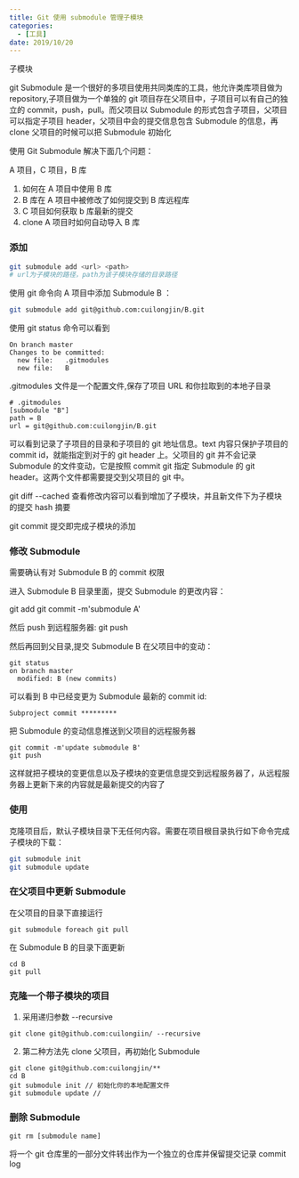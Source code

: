 ```yaml
---
title: Git 使用 submodule 管理子模块
categories:
  - [工具]
date: 2019/10/20
---
```


子模块

git Submodule 是一个很好的多项目使用共同类库的工具，他允许类库项目做为 repository,子项目做为一个单独的 git 项目存在父项目中，子项目可以有自己的独立的 commit，push，pull。而父项目以 Submodule 的形式包含子项目，父项目可以指定子项目 header，父项目中会的提交信息包含 Submodule 的信息，再 clone 父项目的时候可以把 Submodule 初始化

使用 Git Submodule 解决下面几个问题：

A 项目，C 项目，B 库

1. 如何在 A 项目中使用 B 库
2. B 库在 A 项目中被修改了如何提交到 B 库远程库
3. C 项目如何获取 b 库最新的提交
4. clone A 项目时如何自动导入 B 库

### 添加

```bash
git submodule add <url> <path>
# url为子模块的路径，path为该子模块存储的目录路径
```

使用 git 命令向 A 项目中添加 Submodule B ：

```bash
git submodule add git@github.com:cuilongjin/B.git
```

使用 git status 命令可以看到

```
On branch master
Changes to be committed:
  new file:   .gitmodules
  new file:   B
```

.gitmodules 文件是一个配置文件,保存了项目 URL 和你拉取到的本地子目录

```
# .gitmodules
[submodule "B"]
path = B
url = git@github.com:cuilongjin/B.git
```

可以看到记录了子项目的目录和子项目的 git 地址信息。text 内容只保护子项目的 commit id，就能指定到对于的 git header 上。父项目的 git 并不会记录 Submodule 的文件变动，它是按照 commit git 指定 Submodule 的 git header。这两个文件都需要提交到父项目的 git 中。

git diff --cached 查看修改内容可以看到增加了子模块，并且新文件下为子模块的提交 hash 摘要

git commit 提交即完成子模块的添加

### 修改 Submodule

需要确认有对 Submodule B 的 commit 权限

进入 Submodule B 目录里面，提交 Submodule 的更改内容：

git add
git commit -m'submodule A'

然后 push 到远程服务器: git push

然后再回到父目录,提交 Submodule B 在父项目中的变动：

```
git status
on branch master
  modified: B (new commits)
```

可以看到 B 中已经变更为 Submodule 最新的 commit id:

```
Subproject commit *********
```

把 Submodule 的变动信息推送到父项目的远程服务器

```
git commit -m'update submodule B'
git push
```

这样就把子模块的变更信息以及子模块的变更信息提交到远程服务器了，从远程服务器上更新下来的内容就是最新提交的内容了

### 使用

克隆项目后，默认子模块目录下无任何内容。需要在项目根目录执行如下命令完成子模块的下载：

```sh
git submodule init
git submodule update
```

### 在父项目中更新 Submodule

在父项目的目录下直接运行

```
git submodule foreach git pull
```

在 Submodule B 的目录下面更新

```
cd B
git pull
```

### 克隆一个带子模块的项目

1. 采用递归参数 --recursive

```
git clone git@github.com:cuilongiin/ --recursive
```

2. 第二种方法先 clone 父项目，再初始化 Submodule

```
git clone git@github.com:cuilongjin/**
cd B
git submodule init // 初始化你的本地配置文件
git submodule update //
```

### 删除 Submodule

```
git rm [submodule name]
```

将一个 git 仓库里的一部分文件转出作为一个独立的仓库并保留提交记录 commit log
